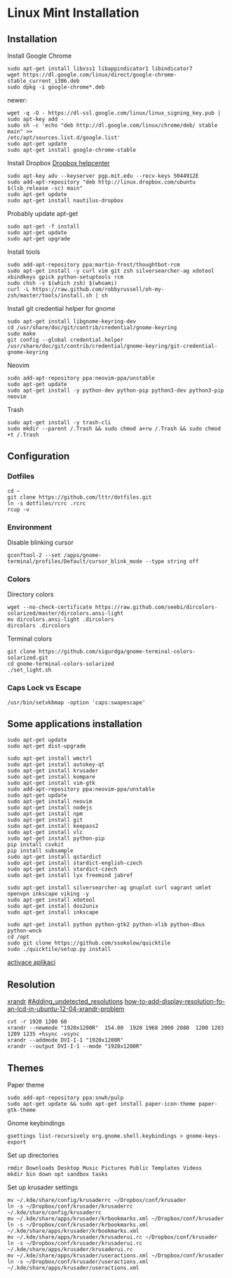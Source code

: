 Linux Mint Installation
=======================

## Installation

Install Google Chrome
```
sudo apt-get install libxss1 libappindicator1 libindicator7
wget https://dl.google.com/linux/direct/google-chrome-stable_current_i386.deb
sudo dpkg -i google-chrome*.deb
```

newer:
```
wget -q -O - https://dl-ssl.google.com/linux/linux_signing_key.pub | sudo apt-key add - 
sudo sh -c 'echo "deb http://dl.google.com/linux/chrome/deb/ stable main" >> 
/etc/apt/sources.list.d/google.list'
sudo apt-get update 
sudo apt-get install google-chrome-stable
```

Install Dropbox
[Dropbox helpcenter](https://www.dropbox.com/en/help/246)
```
sudo apt-key adv --keyserver pgp.mit.edu --recv-keys 5044912E
sudo add-apt-repository "deb http://linux.dropbox.com/ubuntu $(lsb_release -sc) main"
sudo apt-get update
sudo apt-get install nautilus-dropbox
```


Probably update apt-get
```
sudo apt-get -f install
sudo apt-get update
sudo apt-get upgrade
```

Install tools
```
sudo add-apt-repository ppa:martin-frost/thoughtbot-rcm
sudo apt-get install -y curl vim git zsh silversearcher-ag xdotool xbindkeys gpick python-setuptools rcm
sudo chsh -s $(which zsh) $(whoami)
curl -L https://raw.github.com/robbyrussell/oh-my-zsh/master/tools/install.sh | sh
```

Install git credential helper for gnome
```
sudo apt-get install libgnome-keyring-dev
cd /usr/share/doc/git/contrib/credential/gnome-keyring
sudo make
git config --global credential.helper 
/usr/share/doc/git/contrib/credential/gnome-keyring/git-credential-gnome-keyring
```

Neovim
```
sudo add-apt-repository ppa:neovim-ppa/unstable
sudo apt-get update
sudo apt-get install -y python-dev python-pip python3-dev python3-pip neovim
```

Trash
```
sudo apt-get install -y trash-cli
sudo mkdir --parent /.Trash && sudo chmod a+rw /.Trash && sudo chmod +t /.Trash
```


## Configuration


### Dotfiles
```
cd ~
git clone https://github.com/lttr/dotfiles.git
ln -s dotfiles/rcrc .rcrc
rcup -v
```

### Environment

Disable blinking cursor
```
gconftool-2 --set /apps/gnome-terminal/profiles/Default/cursor_blink_mode --type string off
```

### Colors

Directory colors
```
wget --no-check-certificate https://raw.github.com/seebi/dircolors-solarized/master/dircolors.ansi-light
mv dircolors.ansi-light .dircolors
dircolors .dircolors
```

Terminal colors
```
git clone https://github.com/sigurdga/gnome-terminal-colors-solarized.git
cd gnome-terminal-colors-solarized
./set_light.sh
```
### Caps Lock vs Escape
```
/usr/bin/setxkbmap -option 'caps:swapescape'
```

## Some applications installation
```
sudo apt-get update
sudo apt-get dist-upgrade

sudo apt-get install wmctrl
sudo apt-get install autokey-qt
sudo apt-get install krusader
sudo apt-get install kompare
sudo apt-get install vim-gtk
sudo add-apt-repository ppa:neovim-ppa/unstable
sudo apt-get update
sudo apt-get install neovim
sudo apt-get install nodejs
sudo apt-get install npm
sudo apt-get install git
sudo apt-get install keepass2
sudo apt-get install vlc
sudo apt-get install python-pip
pip install csvkit
pip install subsample
sudo apt-get install qstardict
sudo apt-get install stardict-english-czech
sudo apt-get install stardict-czech
sudo apt-get install lyx freemind jabref

sudo apt-get install silversearcher-ag gnuplot curl vagrant umlet openvpn inkscape viking -y
sudo apt-get install xdotool
sudo apt-get install dos2unix
sudo apt-get install inkscape

sudo apt-get install python python-gtk2 python-xlib python-dbus python-wnck
cd /opt
sudo git clone https://github.com/ssokolow/quicktile
sudo ./quicktile/setup.py install
```

[activace aplikaci](http://superuser.com/questions/16647/custom-hotkey-shortcut-to-open-bring-to-front-an-app)


## Resolution

[xrandr](https://wiki.archlinux.org/index.php/xrandr)
[#Adding_undetected_resolutions](https://wiki.ubuntu.com/X/Config/Resolution/#Adding_undetected_resolutions)
[how-to-add-display-resolution-fo-an-lcd-in-ubuntu-12-04-xrandr-problem](http://askubuntu.com/questions/138408/how-to-add-display-resolution-fo-an-lcd-in-ubuntu-12-04-xrandr-problem)

```
cvt -r 1920 1200 60
xrandr --newmode "1920x1200R"  154.00  1920 1968 2000 2080  1200 1203 1209 1235 +hsync -vsync
xrandr --addmode DVI-I-1 "1920x1200R"
xrandr --output DVI-I-1 --mode "1920x1200R"
```

## Themes

Paper theme
```
sudo add-apt-repository ppa:snwh/pulp
sudo apt-get update && sudo apt-get install paper-icon-theme paper-gtk-theme
```

Gnome keybindings
```
gsettings list-recursively org.gnome.shell.keybindings > gnome-keys-export
```


Set up directories
```
rmdir Downloads Desktop Music Pictures Public Templates Videos
mkdir bin down opt sandbox tasks
```

Set up krusader settings
```
mv ~/.kde/share/config/krusaderrc ~/Dropbox/conf/krusader
ln -s ~/Dropbox/conf/krusader/krusaderrc ~/.kde/share/config/krusaderrc 
mv ~/.kde/share/apps/krusader/krbookmarks.xml ~/Dropbox/conf/krusader
ln -s ~/Dropbox/conf/krusader/krbookmarks.xml ~/.kde/share/apps/krusader/krbookmarks.xml 
mv ~/.kde/share/apps/krusader/krusaderui.rc ~/Dropbox/conf/krusader
ln -s ~/Dropbox/conf/krusader/krusaderui.rc ~/.kde/share/apps/krusader/krusaderui.rc 
mv ~/.kde/share/apps/krusader/useractions.xml ~/Dropbox/conf/krusader
ln -s ~/Dropbox/conf/krusader/useractions.xml ~/.kde/share/apps/krusader/useractions.xml 
```

